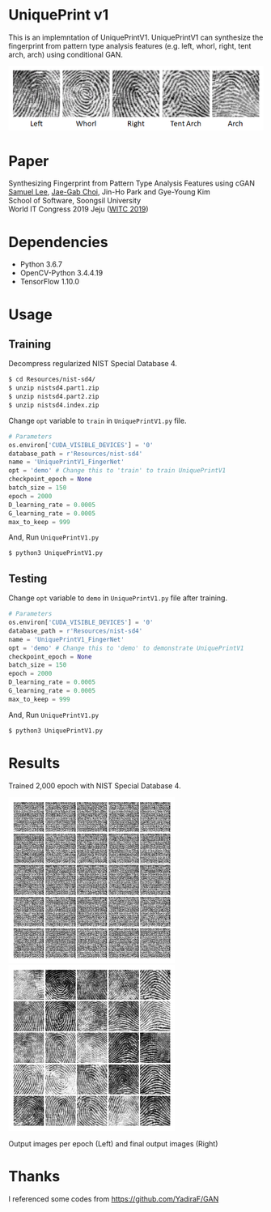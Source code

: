 # UniquePrint v1
This is an implemntation of UniquePrintV1. UniquePrintV1 can synthesize the fingerprint from pattern type analysis features (e.g. left, whorl, right, tent arch, arch) using conditional GAN.

![Synthesized Fingerprint Images](Resources/final_outputs.png)

# Paper
Synthesizing Fingerprint from Pattern Type Analysis Features using cGAN
</br>[Samuel Lee](https://github.com/prodeveloper0), [Jae-Gab Choi](https://github.com/chlworkq), Jin-Ho Park and Gye-Young Kim</br>
School of Software, Soongsil University
</br>World IT Congress 2019 Jeju ([WITC 2019](http://www.worlditcongress.org/2019/index.php))

# Dependencies
* Python 3.6.7
* OpenCV-Python 3.4.4.19
* TensorFlow 1.10.0

# Usage
## Training
Decompress regularized NIST Special Database 4.
```Bash
$ cd Resources/nist-sd4/
$ unzip nistsd4.part1.zip
$ unzip nistsd4.part2.zip
$ unzip nistsd4.index.zip
```

Change `opt` variable to `train` in `UniquePrintV1.py` file.
```Python
# Parameters
os.environ['CUDA_VISIBLE_DEVICES'] = '0'
database_path = r'Resources/nist-sd4'
name = 'UniquePrintV1_FingerNet'
opt = 'demo' # Change this to 'train' to train UniquePrintV1
checkpoint_epoch = None
batch_size = 150
epoch = 2000
D_learning_rate = 0.0005
G_learning_rate = 0.0005
max_to_keep = 999
```
And, Run `UniquePrintV1.py`
```Bash
$ python3 UniquePrintV1.py
```


## Testing
Change `opt` variable to `demo` in `UniquePrintV1.py` file after training.
```Python
# Parameters
os.environ['CUDA_VISIBLE_DEVICES'] = '0'
database_path = r'Resources/nist-sd4'
name = 'UniquePrintV1_FingerNet'
opt = 'demo' # Change this to 'demo' to demonstrate UniquePrintV1
checkpoint_epoch = None
batch_size = 150
epoch = 2000
D_learning_rate = 0.0005
G_learning_rate = 0.0005
max_to_keep = 999
```
And, Run `UniquePrintV1.py`
```Bash
$ python3 UniquePrintV1.py
```

# Results
Trained 2,000 epoch with NIST Special Database 4.

![Sample Images per Epoch](Resources/animated_outputs.gif)
![Sample Images per Type](UniquePrintV1_FingerNet/Samples/01900.png)

Output images per epoch (Left) and final output images (Right)

# Thanks
I referenced some codes from https://github.com/YadiraF/GAN
